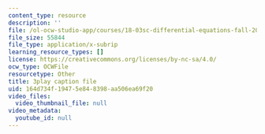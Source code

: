```yaml
---
content_type: resource
description: ''
file: /ol-ocw-studio-app/courses/18-03sc-differential-equations-fall-2011/164d734f19475e848398aa506ea69f20_zreI4HllD80.vtt
file_size: 55844
file_type: application/x-subrip
learning_resource_types: []
license: https://creativecommons.org/licenses/by-nc-sa/4.0/
ocw_type: OCWFile
resourcetype: Other
title: 3play caption file
uid: 164d734f-1947-5e84-8398-aa506ea69f20
video_files:
  video_thumbnail_file: null
video_metadata:
  youtube_id: null
---
```

